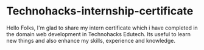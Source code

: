 # Technohacks-internship-certificate
Hello Folks, I'm glad to share my intern certificate which i have completed in the domain web development in Technohacks Edutech. Its useful to learn new things and also enhance my skills, experience and knowledge.

